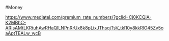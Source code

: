 #Money 

https://www.mediatel.com/premium_rate_numbers/?gclid=Cj0KCQiA-K2MBhC-ARIsAMtLKRtuhAwRHaQILNPnRrUx8k8pLixJThsqjTsV_tkl10y8kkRlO45Zv5oaAptTEALw_wcB